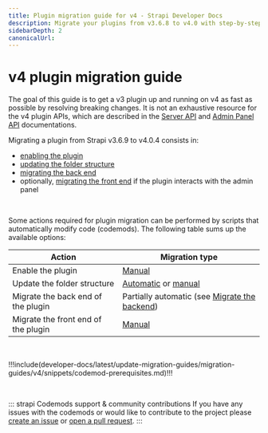 ```yaml
---
title: Plugin migration guide for v4 - Strapi Developer Docs
description: Migrate your plugins from v3.6.8 to v4.0 with step-by-step instructions
sidebarDepth: 2
canonicalUrl:
---
```


<!-- TODO: update SEO -->

# v4 plugin migration guide

The goal of this guide is to get a v3 plugin up and running on v4 as fast as possible by resolving breaking changes. It is not an exhaustive resource for the v4 plugin APIs, which are described in the [Server API](/developer-docs/latest/developer-resources/plugin-api-reference/server.md#server-api-for-plugins) and [Admin Panel API](/developer-docs/latest/developer-resources/plugin-api-reference/admin-panel.md#admin-panel-api-for-plugins) documentations.

Migrating a plugin from Strapi v3.6.9 to v4.0.4 consists in:

- [enabling the plugin](/developer-docs/latest/update-migration-guides/migration-guides/v4/plugin/enable-plugin.md)
- [updating the folder structure](/developer-docs/latest/update-migration-guides/migration-guides/v4/plugin/update-folder-structure.md)
- [migrating the back end](/developer-docs/latest/update-migration-guides/migration-guides/v4/plugin/migrate-back-end.md)
- optionally, [migrating the front end](/developer-docs/latest/update-migration-guides/migration-guides/v4/plugin/migrate-front-end.md) if the plugin interacts with the admin panel

<br/>

Some actions required for plugin migration can be performed by scripts that automatically modify code (codemods). The following table sums up the available options:

| Action                              | Migration type                                                                                             |
| ----------------------------------- | ---------------------------------------------------------------------------------------------------------- |
| Enable the plugin                   | [Manual](/developer-docs/latest/update-migration-guides/migration-guides/v4/plugin/enable-plugin.md)                                                                               |
| Update the folder structure         | [Automatic](/developer-docs/latest/update-migration-guides/migration-guides/v4/plugin/update-folder-structure.md#update-the-folder-structure-automatically) or [manual](/developer-docs/latest/update-migration-guides/migration-guides/v4/plugin/update-folder-structure.md#update-the-folder-structure-manually) |
| Migrate the back end of the plugin  | Partially automatic (see [Migrate the backend](/developer-docs/latest/update-migration-guides/migration-guides/v4/plugin/migrate-back-end.md))                                      |
| Migrate the front end of the plugin | [Manual](/developer-docs/latest/update-migration-guides/migration-guides/v4/plugin/migrate-front-end.md#migrate-the-front-end)                                                                      |

<br/>

!!!include(developer-docs/latest/update-migration-guides/migration-guides/v4/snippets/codemod-prerequisites.md)!!!

<br/>

::: strapi Codemods support & community contributions
If you have any issues with the codemods or would like to contribute to the project please [create an issue](https://github.com/strapi/codemods/issues) or [open a pull request](https://github.com/strapi/codemods/pulls).
:::
